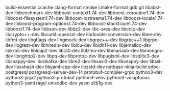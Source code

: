 build-essential
ccache
clang-format
cmake
cmake-format
gdb
git
libabsl-dev
libbenchmark-dev
libboost-context1.74-dev
libboost-coroutine1.74-dev
libboost-filesystem1.74-dev
libboost-iostreams1.74-dev
libboost-locale1.74-dev
libboost-program-options1.74-dev
libboost-stacktrace1.74-dev
libboost1.74-dev
libbson-dev
libbz2-dev
libc-ares-dev
libcctz-dev
libcrypto++-dev
libcurl4-openssl-dev
libdouble-conversion-dev
libev-dev
libfmt-dev
libgflags-dev
libgmock-dev
libgrpc++-dev
libgrpc++1
libgrpc-dev
libgtest-dev
libhiredis-dev
libicu-dev
libidn11-dev
libjemalloc-dev
libkrb5-dev
libldap2-dev
liblz4-dev
liblzma-dev
libmariadb-dev
libmongoc-dev
libnghttp2-dev
libpq-dev
libprotoc-dev
libpugixml-dev
libsqlite3-dev
libsnappy-dev
librdkafka-dev
libre2-dev
libsasl2-dev
libsnappy-dev
libssl-dev
libxxhash-dev
libyaml-cpp-dev
libzstd-dev
netbase
ninja-build
odbc-postgresql
postgresql-server-dev-14
protobuf-compiler-grpc
python3-dev
python3-jinja2
python3-protobuf
python3-venv
python3-voluptuous
python3-yaml
ragel
unixodbc-dev
yasm
zlib1g-dev
